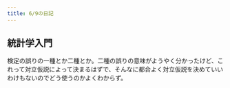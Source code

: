 ```yaml
---
title: 6/9の日記
---
```


## 統計学入門

検定の誤りの一種とか二種とか。二種の誤りの意味がようやく分かったけど、これって対立仮説によって決まるはずで、そんなに都合よく対立仮説を決めていいわけもないのでどう使うのかよくわからず。
